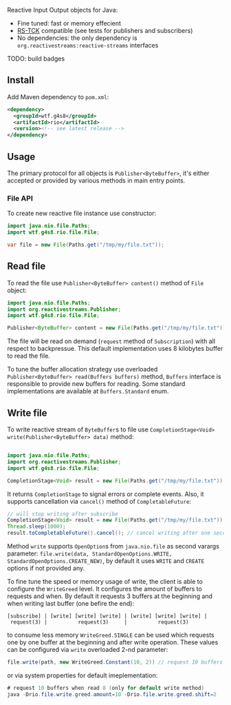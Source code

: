 Reactive Input Output objects for Java:
 - Fine tuned: fast or memory effecient
 - [RS-TCK](https://github.com/reactive-streams/reactive-streams-jvm/tree/master/tck) compatible (see tests for publishers and subscribers)
 - No dependencies: the only dependency is `org.reactivestreams:reactive-streams` interfaces

TODO: build badges

## Install

Add Maven dependency to `pom.xml`:
```xml
<dependency>
  <groupId>wtf.g4s8</groupId>
  <artifactId>rio</artifactId>
  <version><!-- see latest release -->
</dependency>
```

## Usage

The primary protocol for all objects is `Publisher<ByteBuffer>`, it's either accepted or provided
by various methods in main entry points.

### File API

To create new reactive file instance use constructor:
```java
import java.nio.file.Paths;
import wtf.g4s8.rio.file.File;

var file = new File(Paths.get("/tmp/my/file.txt"));
```

## Read file

To read the file use `Publisher<ByteBuffer> content()` method of `File` object:
```java
import java.nio.file.Paths;
import org.reactivestreams.Publisher;
import wtf.g4s8.rio.file.File;

Publisher<ByteBuffer> content = new File(Paths.get("/tmp/my/file.txt")).content();
```

The file will be read on demand (`request` method of `Subscription`) with all respect to backpressue.
This default implementation uses 8 kilobytes buffer to read the file.

To tune the buffer allocation strategy use overloaded `Publisher<ByteBuffer> read(Buffers buffers)` method,
`Buffers` interface is responsible to provide new buffers for reading. Some standard implementations are
available at `Buffers.Standard` enum.

## Write file

To write reactive stream of `ByteBuffer`s to file use `CompletionStage<Void> write(Publisher<ByteBuffer> data)`
method:

```java

import java.nio.file.Paths;
import org.reactivestreams.Publisher;
import wtf.g4s8.rio.file.File;

CompletionStage<Void> result = new File(Paths.get("/tmp/my/file.txt")).write(data);
```
It returns `CompletionStage` to signal errors or complete events. Also, it supports cancellation via
`cancel()` method of `CompletableFuture`:
```java
// will stop writing after subscribe
CompletionStage<Void> result = new File(Paths.get("/tmp/my/file.txt")).write(data);
Thread.sleep(1000);
result.toCompletableFuture().cancel(); // cancel writing after one second
```

Method `write` supports `OpenOption`s from `java.nio.file` as second varargs parameter:
`file.write(data, StandardOpenOptions.WRITE, StandardOpenOptions.CREATE_NEW)`, by default it uses
`WRITE` and `CREATE` options if not provided any.

To fine tune the speed or memory usage of write, the client is able to configure the `WriteGreed` level.
It configures the amount of buffers to requests and when. By default it requests 3 buffers at the beginning and
when writing last buffer (one befire the end):
```
[subscribe] | [write] [write] [write] | [write] [write] [write] |
 request(3) |          request(3)     |          request(3)
```
to consume less memory `WriteGreed.SINGLE` can be used which requests one by one buffer at the beginning and after
write operation. These values can be configured via `write` overloaded 2-nd parameter:
```java
file.write(path, new WriteGreed.Constant(10, 2)) // request 10 buffers when read 8
```
or via system properties for default imeplementation:
```java
# request 10 buffers when read 8 (only for default write method)
java -Drio.file.write.greed.amount=10 -Drio.file.write.greed.shift=2
```
